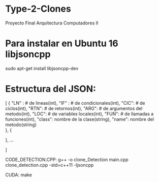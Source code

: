 # Type-2-Clones
Proyecto Final Arquitectura Computadores II

# Para instalar en Ubuntu 16 libjsoncpp

sudo apt-get install libjsoncpp-dev

# Estructura del JSON:


[
   {
      "LN" : # de lineas(int),
      "IF" : # de condicionales(int),
      "CIC": # de ciclos(int),
      "RTN": # de retornos(int),
      "ARG": # de argumentos del metodo(int),
      "LOC": # de variables locales(int),
      "FUN": # de llamadas a funciones(int),
      "class": nombre de la clase(string),
      "name": nombre del metodo(string)		
   },
   {


   },
...

]


CODE_DETECTION.CPP:
g++ -o clone_Detection main.cpp clone_detection.cpp -std=c++11 -ljsoncpp

CUDA:
make
